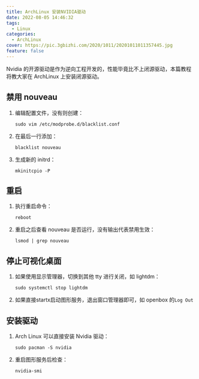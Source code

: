 ```yaml
---
title: ArchLinux 安装NVIDIA驱动
date: 2022-08-05 14:46:32
tags:
  - Linux
categories:
  - ArchLinux
cover: https://pic.3gbizhi.com/2020/1011/20201011011357445.jpg
feature: false
---
```


Nvidia 的开源驱动是作为逆向工程开发的，性能毕竟比不上闭源驱动，本篇教程将教大家在 ArchLinux 上安装闭源驱动。

## 禁用 nouveau

1. 编辑配置文件，没有则创建：

   ```shell
   sudo vim /etc/modprobe.d/blacklist.conf
   ```

2. 在最后一行添加：

   ```shell
   blacklist nouveau
   ```

3. 生成新的 initrd：

   ```shell
   mkinitcpio -P
   ```

## 重启

1. 执行重启命令：

   ```shell
   reboot
   ```

2. 重启之后查看 nouveau 是否运行，没有输出代表禁用生效：

   ```shell
   lsmod | grep nouveau
   ```

## 停止可视化桌面

1. 如果使用显示管理器，切换到其他 tty 进行关闭，如 lightdm：

   ```shell
   sudo systemctl stop lightdm
   ```

2. 如果直接startx启动图形服务，退出窗口管理器即可，如 openbox 的`Log Out`

## 安装驱动

1. Arch Linux 可以直接安装 Nvidia 驱动：

   ```shell
   sudo pacman -S nvidia
   ```

2. 重启图形服务后检查：

   ```shell
   nvidia-smi
   ```
